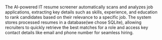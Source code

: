The AI-powered IT resume screener automatically scans and analyzes job applications, extracting key details such as skills, experience, and education to rank candidates based on their relevance to a specific job. The system stores processed resumes in a database(we chose SQLite), allowing recruiters to quickly retrieve the best matches for a role and access key contact details like email and phone number for seamless hiring.
